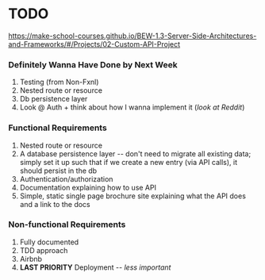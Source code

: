# TODO

https://make-school-courses.github.io/BEW-1.3-Server-Side-Architectures-and-Frameworks/#/Projects/02-Custom-API-Project

### Definitely Wanna Have Done by Next Week
1. Testing (from Non-Fxnl)
1. Nested route or resource
1. Db persistence layer
1. Look @ Auth + think about how I wanna implement it (_look at Reddit_)

### Functional Requirements
1. Nested route or resource
1. A database persistence layer -- don't need to migrate all existing data; simply set it up such that if we create a new entry (via API calls), it should persist in the db
1. Authentication/authorization
1. Documentation explaining how to use API
1. Simple, static single page brochure site explaining what the API does and a link to the docs

### Non-functional Requirements
1. Fully documented
1. TDD approach
1. Airbnb
1. <b>LAST PRIORITY</b> Deployment -- <i>less important</i>
